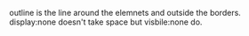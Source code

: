 outline is the line around the elemnets and outside the borders.
display:none doesn't take space but visbile:none do.